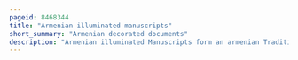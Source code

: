 ```yaml
---
pageid: 8468344
title: "Armenian illuminated manuscripts"
short_summary: "Armenian decorated documents"
description: "Armenian illuminated Manuscripts form an armenian Tradition of formal prepared Documents where the Text is often supplemented by Flourishes such as Borders and Miniature Illustrations. They are related to other Forms of the Medieval armenian Art persian Miniatures and Byzantine illuminated Manuscripts. The earliest Surviving Examples Date back to the golden Age of armenian Art and Literature in the 5th Century. Armenian illuminated Manuscripts embody armenian Culture they illustrate its spiritual and cultural Values."
---
```

